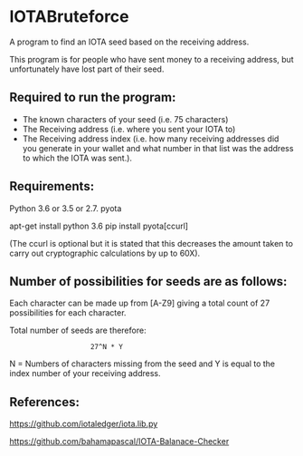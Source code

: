 # IOTABruteforce

A program to find an IOTA seed based on the receiving address. 

This program is for people who have sent money to a receiving address, but unfortunately have lost part of their seed. 

## Required to run the program:

- The known characters of your seed (i.e. 75 characters) 
- The Receiving address (i.e. where you sent your IOTA to)
- The Receiving address index (i.e. how many receiving addresses did you generate in your wallet and what number in that list was the address to which the IOTA was sent.). 


## Requirements: 
Python 3.6 or 3.5 or 2.7.
pyota 

apt-get install python 3.6 
pip install pyota[ccurl] 

(The ccurl is optional but it is stated that this decreases the amount taken to carry out cryptographic calculations by up to 60X). 

## Number of possibilities for seeds are as follows: 

Each character can be made up from [A-Z9] giving a total count of 27 possibilities for each character. 

Total number of seeds are therefore:

                        27^N * Y

N = Numbers of characters missing from the seed and 
Y is equal to the index number of your receiving address. 


## References: 


https://github.com/iotaledger/iota.lib.py

https://github.com/bahamapascal/IOTA-Balanace-Checker

